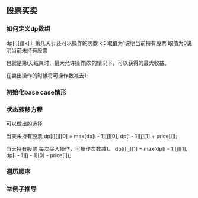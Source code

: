 ## 股票买卖

### 如何定义dp数组
dp[i][j][k] 
i: 第几天
j: 还可以操作的次数
k：取值为1说明当前持有股票   取值为0说明当前未持有股票

也就是第i天结束时，最大允许操作j次的情况下，可以获得的最大收益。

在卖出操作的时候将可操作数减去1;

### 初始化base case情形


### 状态转移方程
可以做出的选择

当天未持有股票
dp[i][j][0] = max(dp[i - 1][j][0], dp[i - 1][j][1] + price[i]);

当天持有股票    每次买入操作，可操作次数减1。
dp[i][j][1] = max(dp[i - 1][j][1], dp[i - 1][j - 1][0] - price[i]);


### 遍历顺序



### 举例子推导